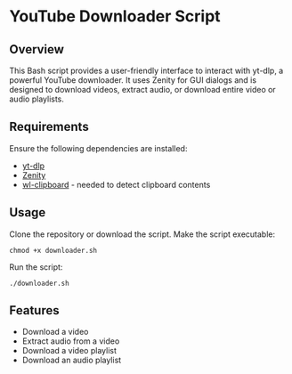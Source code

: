 # YouTube Downloader Script

## Overview
This Bash script provides a user-friendly interface to interact with yt-dlp, a powerful YouTube downloader.
It uses Zenity for GUI dialogs and is designed to download videos, extract audio, or download entire video or audio playlists.

## Requirements
Ensure the following dependencies are installed:

- [yt-dlp](https://github.com/yt-dlp/yt-dlp)
- [Zenity](https://help.gnome.org/users/zenity/stable/)
- [wl-clipboard](https://github.com/bugaevc/wl-clipboard) - needed to detect clipboard contents

## Usage
Clone the repository or download the script.
Make the script executable:

```
chmod +x downloader.sh
```

Run the script:

```
./downloader.sh
```

## Features

- Download a video
- Extract audio from a video
- Download a video playlist
- Download an audio playlist
